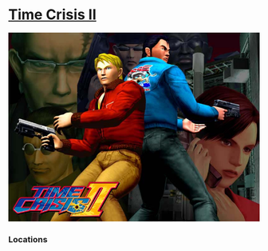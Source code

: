 # [Time Crisis II](http://en.wikipedia.org/wiki/Time_Crisis_II)
![Time Crisis II](https://github.com/dylanegan/time-crisis/raw/master/time-crisis-ii.jpg)

### Locations
